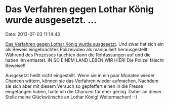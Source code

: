 Das Verfahren gegen Lothar König wurde ausgesetzt. \...
=======================================================

Date: 2013-07-03 11:14:43

[Das Verfahren gegen Lothar König wurde
ausgesetzt](http://test.jg-stadtmitte.de/soligruppe/2013/07/02/ticker-zum-7-prozesstag/).
Und zwar hat sich ein als Beweis eingebrachtes Polizeivideo als
manipuliert herausgestellt. Während des Prozesses tauchten dann die
Rohfassungen auf und die haben ihn entlastet. IN SO EINEM LAND LEBEN WIR
HIER! Die Polizei fälscht Beweise!!

Ausgesetzt heißt nicht eingestellt. Wenn sie in ein paar Monaten wieder
Chancen wittern, können sie das Verfahren wieder aufmachen. Nachdem sie
sich aber mit diesem Versuch so gepfeffert einen in die Fresse
eingefangen haben, halte ich die Chancen für eher gering. Daher an
dieser Stelle meine Glückwünsche an Lothar König! Weitermachen! :-)
